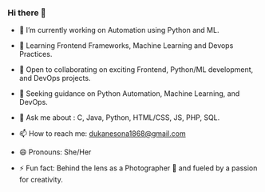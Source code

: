 ### Hi there 👋



- 🔭 I’m currently working on Automation using Python and ML.
  
- 🌱 Learning Frontend Frameworks, Machine Learning and Devops Practices.
 
- 👯 Open to collaborating on exciting Frontend, Python/ML development, and DevOps projects.
  
- 🤔 Seeking guidance on Python Automation, Machine Learning, and DevOps.
 
- 💬 Ask me about : C, Java, Python, HTML/CSS, JS, PHP, SQL.
  
- 📫 How to reach me: dukanesona1868@gmail.com
  
- 😄 Pronouns: She/Her
  
- ⚡ Fun fact: Behind the lens as a Photographer 📸 and fueled by a passion for creativity.
  

